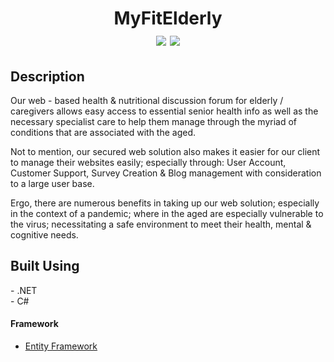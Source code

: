 <div align=center>
	<h1>MyFitElderly
	<br>
		<img src="https://img.shields.io/static/v1?label=&message=.NET&color=512BD4&style=for-the-badge&logo=dotnet&logoColor=white&logoWidth=&labelColor=&link=">
		<img src="https://img.shields.io/static/v1?label=&message=CSharp&color=239120&style=for-the-badge&logo=csharp&logoColor=white&logoWidth=&labelColor=&link=">
	</h1>
</div>

<!-- ![Gif of Project](./readme-assets/example.gif) -->

## Description

Our web - based health & nutritional discussion forum for elderly / caregivers allows easy access to essential senior health info as well as the necessary specialist care to help them manage through the myriad of conditions that are associated with the aged.

Not to mention, our secured web solution also makes it easier for our client to manage their websites easily; especially through: User Account, Customer Support, Survey Creation & Blog management with consideration to a large user base.

Ergo, there are numerous benefits in taking up our web solution; especially in the context of a pandemic; where in the aged are especially vulnerable to the virus; necessitating a safe environment to meet their health, mental & cognitive needs.

## Built Using

<div style="display: flex; align-items:center; column-gap: 5px;">
    - .NET <img height="16" width="16" src="https://cdn.simpleicons.org/dotnet" />
</div>

<div style="display: flex; align-items:center; column-gap: 5px;">
    - C# <img height="16" width="16" src="https://cdn.simpleicons.org/csharp" />
</div>

#### Framework

- [Entity Framework](https://learn.microsoft.com/en-us/aspnet/entity-framework)
